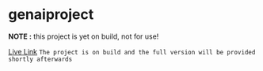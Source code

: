 # genaiproject
**NOTE :**
this project is yet on build,
not for use!

[Live Link](https://genai-wqyl.onrender.com)
`The project is on build and the full version will be provided shortly afterwards`
